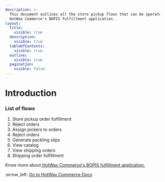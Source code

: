 ```yaml
---
description: >-
  This document outlines all the store pickup flows that can be operated within
  HotWax Commerce's BOPIS fulfillment application.
layout:
  title:
    visible: true
  description:
    visible: true
  tableOfContents:
    visible: true
  outline:
    visible: true
  pagination:
    visible: false
---
```


# Introduction

### List of flows

1. Store pickup order fulfillment
2. Reject orders
3. Assign pickers to orders
4. Reject orders
5. Generate packling slips
6. View catalog
7. View shipping orders
8. Shipping order fulfillment

&#x20;&#x20;

Know more about[ HotWax Commerce's BOPIS fulfillment application.](http://127.0.0.1:5000/o/l53nGvPQLhOHrKCP9HTG/s/mGcfXczqNNpxch3R2I7z/)



:arrow\_left: [Go to HotWax Commerce Docs ](http://127.0.0.1:5000/o/l53nGvPQLhOHrKCP9HTG/s/TefRnbhmBjhScpq172vl/)

